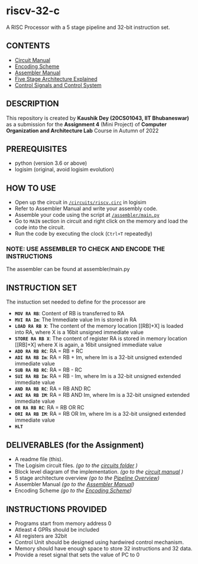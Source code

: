 # riscv-32-c
A RISC Processor with a 5 stage pipeline and 32-bit instruction set.

## CONTENTS

- [Circuit Manual](/docs/circuit.md)
- [Encoding Scheme](/docs/encoding-scheme.md)
- [Assembler Manual](/docs/assembler.md)
- [Five Stage Architecture Explained](/docs/datapath.md)
- [Control Signals and Control System](/docs/control-signals.md)

## DESCRIPTION

This repository is created by **Kaushik Dey (20CS01043, IIT Bhubaneswar)** as a submission for the **Assignment 4** (Mini Project) of **Computer Organization and Architecture Lab** Course in Autumn of 2022

## PREREQUISITES

- python (version 3.6 or above)
- logisim (original, avoid logisim evolution)

## HOW TO USE

- Open up the circuit in [`/circuits/riscv.circ`](/circuits/riscv.circ) in logisim
- Refer to Assembler Manual and write your assembly code.
- Assemble your code using the script at [`/assembler/main.py`](/assembler/main.py)
- Go to `MAIN` section in circuit and right click on the memory and load the code into the circuit.
- Run the code by executing the clock (`Ctrl+T` repeatedly)

### **NOTE**: USE ASSEMBLER TO CHECK AND ENCODE THE INSTRUCTIONS

The assembler can be found at assembler/main.py



## INSTRUCTION SET

The instuction set needed to define for the processor are

- **`MOV RA RB`**: Content of RB is transferred to RA
- **`MVI RA Im`**: The Immediate value Im is stored in RA
- **`LOAD RA RB X`**: The content of the memory location [[RB]+X] is loaded into RA, where X is a 16bit unsigned immediate value
- **`STORE RA RB X`**: The content of register RA is stored in memory location [[RB]+X] where X is again, a 16bit unsigned immediate value
- **`ADD RA RB RC`**: RA = RB + RC
- **`ADI RA RB Im`**: RA = RB + Im, where Im is a 32-bit unsigned extended immediate value
- **`SUB RA RB RC`**: RA = RB - RC
- **`SUI RA RB Im`**: RA = RB - Im, where Im is a 32-bit unsigned extended immediate value
- **`AND RA RB RC`**: RA = RB AND RC
- **`ANI RA RB IM`**: RA = RB AND Im, where Im is a 32-bit unsigned extended immediate value
- **`OR RA RB RC`**: RA = RB OR RC
- **`ORI RA RB IM`**: RA = RB OR Im, where Im is a 32-bit unsigned extended immediate value
- **`HLT`**


## DELIVERABLES (for the Assignment)

- A readme file (this).
- The Logisim circuit files. *(go to the [circuits folder](/circuits) )*
- Block level diagram of the implementation. *(go to the [circuit manual](/docs/circuit.md) )*
- 5 stage architecture overview *(go to the [Pipeline Overview](/docs/datapath.md))*
- Assembler Manual *(go to the [Assembler Manual](/docs/assembler.md))*
- Encoding Scheme *(go to the [Encoding Scheme](/docs/encoding-scheme.md))*

## INSTRUCTIONS PROVIDED

- Programs start from memory address 0
- Atleast 4 GPRs should be included
- All registers are 32bit
- Control Unit should be designed using hardwired control mechanism.
- Memory should have enough space to store 32 instructions and 32 data.
- Provide a reset signal that sets the value of PC to 0